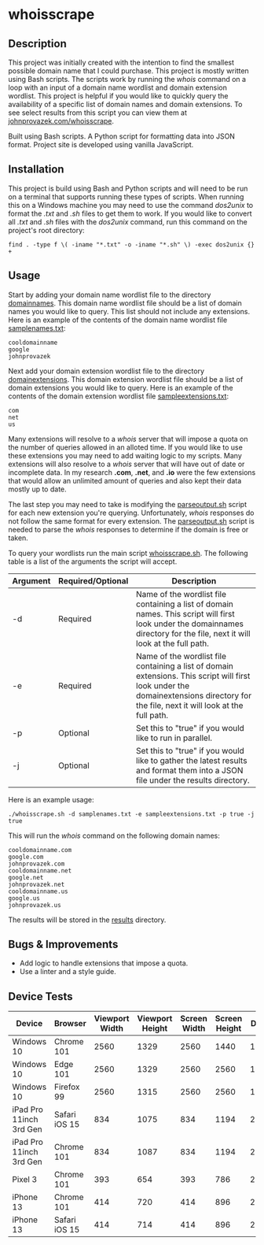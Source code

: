 # whoisscrape

## Description

This project was initially created with the intention to find the smallest possible domain name that I could purchase. This project is mostly written using Bash scripts. The scripts work by running the *whois* command on a loop with an input of a domain name wordlist and domain extension wordlist. This project is helpful if you would like to quickly query the availability of a specific list of domain names and domain extensions. To see select results from this script you can view them at [johnprovazek.com/whoisscrape](https://www.johnprovazek.com/whoisscrape/).

Built using Bash scripts. A Python script for formatting data into JSON format. Project site is developed using vanilla JavaScript.

## Installation

This project is build using Bash and Python scripts and will need to be run on a terminal that supports running these types of scripts. When running this on a Windows machine you may need to use the command *dos2unix* to format the *.txt* and *.sh* files to get them to work. If you would like to convert all *.txt* and *.sh* files with the *dos2unix* command, run this command on the project's root directory:
```
find . -type f \( -iname "*.txt" -o -iname "*.sh" \) -exec dos2unix {} +
```

## Usage

Start by adding your domain name wordlist file to the directory [domainnames](./domainnames). This domain name wordlist file should be a list of domain names you would like to query. This list should not include any extensions. Here is an example of the contents of the domain name wordlist file [samplenames.txt](./domainnames/samplenames.txt): 
```
cooldomainname
google
johnprovazek
```
Next add your domain extension wordlist file to the directory [domainextensions](./domainextensions). This domain extension wordlist file should be a list of domain extensions you would like to query. Here is an example of the contents of the domain extension wordlist file [sampleextensions.txt](./domainextensions/sampleextensions.txt):
```
com
net
us
```

Many extensions will resolve to a *whois* server that will impose a quota on the number of queries allowed in an alloted time. If you would like to use these extensions you may need to add waiting logic to my scripts. Many extensions will also resolve to a *whois* server that will have out of date or incomplete data. In my research **.com**, **.net**, and **.io** were the few extensions that would allow an unlimited amount of queries and also kept their data mostly up to date.

The last step you may need to take is modifying the [parseoutput.sh](./scripts/parseoutput.sh) script for each new extension you're querying. Unfortunately, *whois* responses do not follow the same format for every extension. The [parseoutput.sh](./scripts/parseoutput.sh) script is needed to parse the *whois* responses to determine if the domain is free or taken.

To query your wordlists run the main script [whoisscrape.sh](./scripts/whoisscrape.sh). The following table is a list of the arguments the script will accept.

| Argument | Required/Optional | Description |
| ----------- | ----------- | ----|
| -d | Required | Name of the wordlist file containing a list of domain names. This script will first look under the domainnames directory for the file, next it will look at the full path. |
| -e | Required | Name of the wordlist file containing a list of domain extensions. This script will first look under the domainextensions directory for the file, next it will look at the full path. |
| -p | Optional |Set this to "true" if you would like to run in parallel. |
| -j | Optional |Set this to "true" if you would like to gather the latest results and format them into a JSON file under the results directory. |

Here is an example usage:
```
./whoisscrape.sh -d samplenames.txt -e sampleextensions.txt -p true -j true
```
This will run the *whois* command on the following domain names:
```
cooldomainname.com
google.com
johnprovazek.com
cooldomainname.net
google.net
johnprovazek.net
cooldomainname.us
google.us
johnprovazek.us
```
The results will be stored in the [results](./results) directory. 

## Bugs & Improvements
- Add logic to handle extensions that impose a quota.
- Use a linter and a style guide.

## Device Tests

| Device                  | Browser       | Viewport Width | Viewport Height | Screen Width | Screen Height | DPR  | Default View | Alt View                        | Notes                                                |
|-------------------------|---------------|----------------|-----------------|--------------|---------------|------|--------------|---------------------------------|------------------------------------------------------|
| Windows 10              | Chrome 101    | 2560           | 1329            | 2560         | 1440          | 1.00 | 5/11/2022    | null                            |                                                      |
| Windows 10              | Edge 101      | 2560           | 1329            | 2560         | 2560          | 1.00 | 5/11/2022    | null                            |                                                      |
| Windows 10              | Firefox 99    | 2560           | 1315            | 2560         | 2560          | 1.00 | 5/11/2022    | null                            |                                                      |
| iPad Pro 11inch 3rd Gen | Safari iOS 15 | 834            | 1075            | 834          | 1194          | 2.00 | 5/11/2022    | 5/11/2022                       |                                                      |
| iPad Pro 11inch 3rd Gen | Chrome 101    | 834            | 1087            | 834          | 1194          | 2.00 | 5/11/2022    | 5/11/2022                       |                                                      |
| Pixel 3                 | Chrome 101    | 393            | 654             | 393          | 786           | 2.75 | 5/11/2022    | 5/11/2022                       |                                                      |
| iPhone 13               | Chrome 101    | 414            | 720             | 414          | 896           | 2.00 | 5/11/2022    | 5/11/2022                       |                                                      |
| iPhone 13               | Safari iOS 15 | 414            | 714             | 414          | 896           | 2.00 | 5/11/2022    | 5/11/2022                       |                                                      |